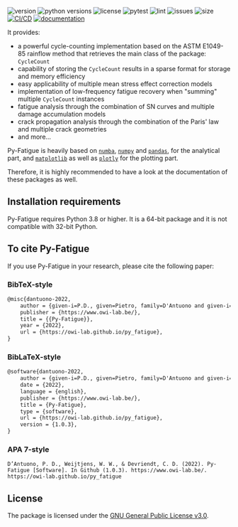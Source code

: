 ![version](https://img.shields.io/pypi/v/py_fatigue)
![python versions](https://img.shields.io/pypi/pyversions/py_fatigue)
![license](https://img.shields.io/github/license/owi-lab/py_fatigue)
![pytest](https://img.shields.io/github/actions/workflow/status/owi-lab/py_fatigue/coverage.yml?label=pytest)
![lint](https://img.shields.io/github/actions/workflow/status/owi-lab/py_fatigue/lint.yml?label=lint)
![issues](https://img.shields.io/github/issues/owi-lab/py_fatigue)
![size](https://img.shields.io/github/repo-size/owi-lab/py_fatigue)
[![CI/CD](https://github.com/OWI-Lab/py_fatigue/actions/workflows/cd.yml/badge.svg)](https://github.com/OWI-Lab/py_fatigue/actions/workflows/cd.yml)
[![documentation](https://github.com/OWI-Lab/py_fatigue/actions/workflows/pages/pages-build-deployment/badge.svg)](https://github.com/OWI-Lab/py_fatigue/actions/workflows/pages/pages-build-deployment)

It provides:

- a powerful cycle-counting implementation based on the ASTM E1049-85 rainflow method that retrieves the main class of the package: ``CycleCount``
- capability of storing the ``CycleCount`` results in a sparse format for storage and memory efficiency
- easy applicability of multiple mean stress effect correction models
- implementation of low-frequency fatigue recovery when "summing" multiple ``CycleCount`` instances
- fatigue analysis through the combination of SN curves and multiple damage accumulation models
- crack propagation analysis through the combination of the Paris' law and multiple crack geometries
- and more...

Py-Fatigue is heavily based on [``numba``](https://numba.pydata.org/), [``numpy``](https://numpy.org/) and [``pandas``](https://pandas.pydata.org/), for the analytical part, and [``matplotlib``](https://matplotlib.org/) as well as [``plotly``](https://plotly.com/python/) for the plotting part.

Therefore, it is highly recommended to have a look at the documentation of these packages as well.

## Installation requirements

Py-Fatigue requires Python 3.8 or higher. It is a 64-bit package and it is not compatible with 32-bit Python.

## To cite Py-Fatigue

If you use Py-Fatigue in your research, please cite the following paper:

### BibTeX-style

```tex
@misc{dantuono-2022,
	author = {given-i=P.D., given=Pietro, family=D'Antuono and given-i=W.W., given=Wout, family=Weijtjens and given-i=C.D., given=Christof, family=Devriendt},
	publisher = {https://www.owi-lab.be/},
	title = {{Py-Fatigue}},
	year = {2022},
	url = {https://owi-lab.github.io/py_fatigue},
}
```

### BibLaTeX-style

```tex
@software{dantuono-2022,
	author = {given-i=P.D., given=Pietro, family=D'Antuono and given-i=W.W., given=Wout, family=Weijtjens and given-i=C.D., given=Christof, family=Devriendt},
	date = {2022},
	language = {english},
	publisher = {https://www.owi-lab.be/},
	title = {Py-Fatigue},
	type = {software},
	url = {https://owi-lab.github.io/py_fatigue},
	version = {1.0.3},
}
```

### APA 7-style

```
D’Antuono, P. D., Weijtjens, W. W., & Devriendt, C. D. (2022). Py-Fatigue [Software]. In Github (1.0.3). https://www.owi-lab.be/. https://owi-lab.github.io/py_fatigue
```

## License

The package is licensed under the [GNU General Public License v3.0](https://www.gnu.org/licenses/gpl-3.0.en.html).
